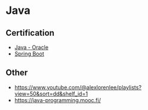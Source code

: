 # Java

## Certification

- [Java - Oracle](https://education.oracle.com/learning-explorer)
- [Spring Boot](https://spring.academy/courses/building-a-rest-api-with-spring-boot/)

## Other

- https://www.youtube.com/@alexlorenlee/playlists?view=50&sort=dd&shelf_id=1
- https://java-programming.mooc.fi/

